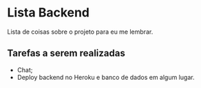 # Lista Backend

Lista de coisas sobre o projeto para eu me lembrar.

## Tarefas a serem realizadas

- Chat;
- Deploy backend no Heroku e banco de dados em algum lugar.
